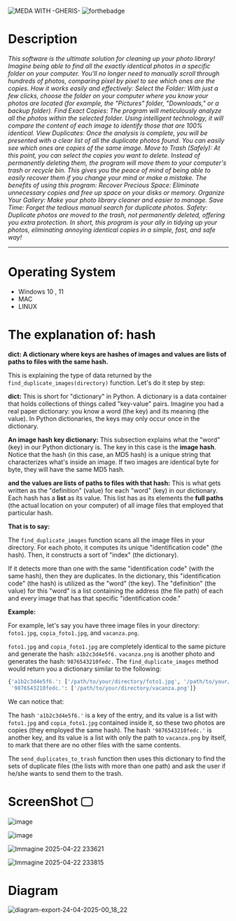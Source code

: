  ![MEDA WITH -GHERIS-](https://github.com/Gheris-579/RANSOMEWARE/assets/103877241/8680eb64-f902-496d-8d48-1b4239340c40) ![forthebadge](https://forthebadge.com/images/badges/made-with-python.svg)    


<h1>Description</h1>
<p><em>This software is the ultimate solution for cleaning up your photo library!
Imagine being able to find all the exactly identical photos in a specific folder on your computer. You'll no longer need to manually scroll through hundreds of photos, comparing pixel by pixel to see which ones are the copies.
How it works easily and effectively:
Select the Folder: With just a few clicks, choose the folder on your computer where you know your photos are located (for example, the "Pictures" folder, "Downloads," or a backup folder). Find Exact Copies: The program will meticulously analyze all the photos within the selected folder. Using intelligent technology, it will compare the content of each image to identify those that are 100% identical. View Duplicates: Once the analysis is complete, you will be presented with a clear list of all the duplicate photos found. You can easily see which ones are copies of the same image. Move to Trash (Safely): At this point, you can select the copies you want to delete. Instead of permanently deleting them, the program will move them to your computer's trash or recycle bin. This gives you the peace of mind of being able to easily recover them if you change your mind or make a mistake. The benefits of using this program:
Recover Precious Space: Eliminate unnecessary copies and free up space on your disks or memory. Organize Your Gallery: Make your photo library cleaner and easier to manage. Save Time: Forget the tedious manual search for duplicate photos. Safety: Duplicate photos are moved to the trash, not permanently deleted, offering you extra protection. In short, this program is your ally in tidying up your photos, eliminating annoying identical copies in a simple, fast, and safe way!
</em></p>


  <hr/>
  <h1>Operating System</h1>
  <ul>
    <li>Windows 10 , 11 </li>
    <li>MAC</li>
    <li>LINUX</li>
  </ul>


<h1>The explanation of: hash</h1>
<p>

**dict: A dictionary where keys are hashes of images and values are lists of paths to files with the same hash.**

This is explaining the type of data returned by the `find_duplicate_images(directory)` function. Let's do it step by step:

**dict:** This is short for "dictionary" in Python. A dictionary is a data container that holds collections of things called "key-value" pairs. Imagine you had a real paper dictionary: you know a word (the key) and its meaning (the value). In Python dictionaries, the keys may only occur once in the dictionary.

**An image hash key dictionary:** This subsection explains what the "word" (key) in our Python dictionary is. The key in this case is the **image hash**. Notice that the hash (in this case, an MD5 hash) is a unique string that characterizes what's inside an image. If two images are identical byte for byte, they will have the same MD5 hash.

**and the values are lists of paths to files with that hash:** This is what gets written as the "definition" (value) for each "word" (key) in our dictionary. Each hash has a **list** as its value. This list has as its elements the **full paths** (the actual location on your computer) of all image files that employed that particular hash.

**That is to say:**

The `find_duplicate_images` function scans all the image files in your directory. For each photo, it computes its unique "identification code" (the hash). Then, it constructs a sort of "index" (the dictionary).

If it detects more than one with the same "identification code" (with the same hash), then they are duplicates.
In the dictionary, this "identification code" (the hash) is utilized as the "word" (the key).
The "definition" (the value) for this "word" is a list containing the address (the file path) of each and every image that has that specific "identification code."

**Example:**

For example, let's say you have three image files in your directory: `foto1.jpg`, `copia_foto1.jpg`, and `vacanza.png`.

`foto1.jpg` and `copia_foto1.jpg` are completely identical to the same picture and generate the hash: `a1b2c3d4e5f6.`
`vacanza.png` is another photo and generates the hash: `9876543210fedc.`
The `find_duplicate_images` method would return you a dictionary similar to the following:

```python
{'a1b2c3d4e5f6.': ['/path/to/your/directory/foto1.jpg', '/path/to/your/directory/copia_foto1.jpg'],
 '9876543210fedc.': ['/path/to/your/directory/vacanza.png']}
```

We can notice that:

The hash `'a1b2c3d4e5f6.'` is a key of the entry, and its value is a list with `foto1.jpg` and `copia_foto1.jpg` contained inside it, so these two photos are copies (they employed the same hash).
The hash `'9876543210fedc.'` is another key, and its value is a list with only the path to `vacanza.png` by itself, to mark that there are no other files with the same contents.

The `send_duplicates_to_trash` function then uses this dictionary to find the sets of duplicate files (the lists with more than one path) and ask the user if he/she wants to send them to the trash.

</p>
  
# ScreenShot 🖵

![image](https://github.com/user-attachments/assets/49c4e4b3-e086-4049-ab88-e86299239c44)

![image](https://github.com/user-attachments/assets/3d09eb07-0438-4ffc-8aae-8df5ebbab834)


![Immagine 2025-04-22 233621](https://github.com/user-attachments/assets/fe9a46c4-69bb-4610-b3b9-bf178c088e39)


![Immagine 2025-04-22 233815](https://github.com/user-attachments/assets/72d99dc3-bdbe-4734-a0f5-21bc2f93c754)


# Diagram

![diagram-export-24-04-2025-00_18_22](https://github.com/user-attachments/assets/f0ff8d67-62fa-43b8-8b6c-b88eedacbecf)
